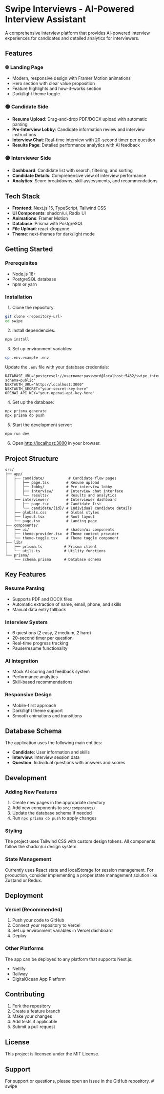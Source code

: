 # Swipe Interviews - AI-Powered Interview Assistant

A comprehensive interview platform that provides AI-powered interview experiences for candidates and detailed analytics for interviewers.

## Features

### 🌐 Landing Page

- Modern, responsive design with Framer Motion animations
- Hero section with clear value proposition
- Feature highlights and how-it-works section
- Dark/light theme toggle

### 🟢 Candidate Side

- **Resume Upload**: Drag-and-drop PDF/DOCX upload with automatic parsing
- **Pre-Interview Lobby**: Candidate information review and interview instructions
- **Interview Chat**: Real-time interview with 20-second timer per question
- **Results Page**: Detailed performance analytics with AI feedback

### 🟣 Interviewer Side

- **Dashboard**: Candidate list with search, filtering, and sorting
- **Candidate Details**: Comprehensive view of interview performance
- **Analytics**: Score breakdowns, skill assessments, and recommendations

## Tech Stack

- **Frontend**: Next.js 15, TypeScript, Tailwind CSS
- **UI Components**: shadcn/ui, Radix UI
- **Animations**: Framer Motion
- **Database**: Prisma with PostgreSQL
- **File Upload**: react-dropzone
- **Theme**: next-themes for dark/light mode

## Getting Started

### Prerequisites

- Node.js 18+
- PostgreSQL database
- npm or yarn

### Installation

1. Clone the repository:

```bash
git clone <repository-url>
cd swipe
```

2. Install dependencies:

```bash
npm install
```

3. Set up environment variables:

```bash
cp .env.example .env
```

Update the `.env` file with your database credentials:

```env
DATABASE_URL="postgresql://username:password@localhost:5432/swipe_interviews?schema=public"
NEXTAUTH_URL="http://localhost:3000"
NEXTAUTH_SECRET="your-secret-key-here"
OPENAI_API_KEY="your-openai-api-key-here"
```

4. Set up the database:

```bash
npx prisma generate
npx prisma db push
```

5. Start the development server:

```bash
npm run dev
```

6. Open [http://localhost:3000](http://localhost:3000) in your browser.

## Project Structure

```
src/
├── app/
│   ├── candidate/           # Candidate flow pages
│   │   ├── page.tsx        # Resume upload
│   │   ├── lobby/          # Pre-interview lobby
│   │   ├── interview/      # Interview chat interface
│   │   └── results/        # Results and analytics
│   ├── interviewer/        # Interviewer dashboard
│   │   ├── page.tsx        # Candidate list
│   │   └── candidate/[id]/ # Individual candidate details
│   ├── globals.css         # Global styles
│   ├── layout.tsx          # Root layout
│   └── page.tsx            # Landing page
├── components/
│   ├── ui/                 # shadcn/ui components
│   ├── theme-provider.tsx  # Theme context provider
│   └── theme-toggle.tsx    # Theme toggle component
├── lib/
│   ├── prisma.ts          # Prisma client
│   └── utils.ts           # Utility functions
└── prisma/
    └── schema.prisma      # Database schema
```

## Key Features

### Resume Parsing

- Supports PDF and DOCX files
- Automatic extraction of name, email, phone, and skills
- Manual data entry fallback

### Interview System

- 6 questions (2 easy, 2 medium, 2 hard)
- 20-second timer per question
- Real-time progress tracking
- Pause/resume functionality

### AI Integration

- Mock AI scoring and feedback system
- Performance analytics
- Skill-based recommendations

### Responsive Design

- Mobile-first approach
- Dark/light theme support
- Smooth animations and transitions

## Database Schema

The application uses the following main entities:

- **Candidate**: User information and skills
- **Interview**: Interview session data
- **Question**: Individual questions with answers and scores

## Development

### Adding New Features

1. Create new pages in the appropriate directory
2. Add new components to `src/components/`
3. Update the database schema if needed
4. Run `npx prisma db push` to apply changes

### Styling

The project uses Tailwind CSS with custom design tokens. All components follow the shadcn/ui design system.

### State Management

Currently uses React state and localStorage for session management. For production, consider implementing a proper state management solution like Zustand or Redux.

## Deployment

### Vercel (Recommended)

1. Push your code to GitHub
2. Connect your repository to Vercel
3. Set up environment variables in Vercel dashboard
4. Deploy

### Other Platforms

The app can be deployed to any platform that supports Next.js:

- Netlify
- Railway
- DigitalOcean App Platform

## Contributing

1. Fork the repository
2. Create a feature branch
3. Make your changes
4. Add tests if applicable
5. Submit a pull request

## License

This project is licensed under the MIT License.

## Support

For support or questions, please open an issue in the GitHub repository.
#   s w i p e  
 